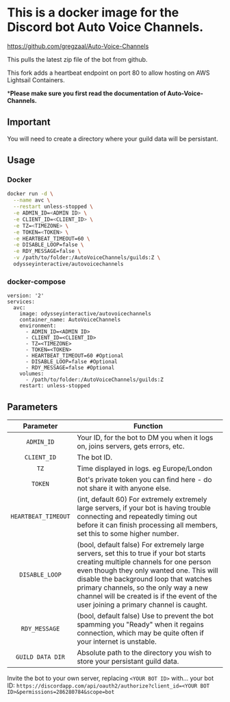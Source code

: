 # This is a docker image for the Discord bot Auto Voice Channels.

https://github.com/gregzaal/Auto-Voice-Channels

This pulls the latest zip file of the bot from github.

This fork adds a heartbeat endpoint on port 80 to allow hosting on AWS Lightsail Containers.

***Please make sure you first read the documentation of Auto-Voice-Channels.**

## Important
You will need to create a directory where your guild data will be persistant.

## Usage
### Docker
```bash
docker run -d \
  --name avc \
  --restart unless-stopped \
  -e ADMIN_ID=<ADMIN ID> \
  -e CLIENT_ID=<CLIENT_ID> \
  -e TZ=<TIMEZONE> \
  -e TOKEN=<TOKEN> \
  -e HEARTBEAT_TIMEOUT=60 \
  -e DISABLE_LOOP=false \
  -e RDY_MESSAGE=false \
  -v /path/to/folder:/AutoVoiceChannels/guilds:Z \
  odysseyinteractive/autovoicechannels
```
### docker-compose
```
version: '2'
services:
  avc:
    image: odysseyinteractive/autovoicechannels
    container_name: AutoVoiceChannels
    environment:
      - ADMIN_ID=<ADMIN ID>
      - CLIENT_ID=<CLIENT_ID>
      - TZ=<TIMEZONE>
      - TOKEN=<TOKEN>
      - HEARTBEAT_TIMEOUT=60 #Optional
      - DISABLE_LOOP=false #Optional
      - RDY_MESSAGE=false #Optional
    volumes:
      - /path/to/folder:/AutoVoiceChannels/guilds:Z
    restart: unless-stopped
```

## Parameters
| Parameter | Function |
| :----: | --- |
| `ADMIN_ID` | Your ID, for the bot to DM you when it logs on, joins servers, gets errors, etc. |
| `CLIENT_ID` | The bot ID. |
| `TZ` | Time displayed in logs. eg Europe/London |
| `TOKEN` | Bot's private token you can find here - do not share it with anyone else. |
| `HEARTBEAT_TIMEOUT` | (int, default 60) For extremely extremely large servers, if your bot is having trouble connecting and repeatedly timing out before it can finish processing all members, set this to some higher number. |
| `DISABLE_LOOP` | (bool, default false) For extremely large servers, set this to true if your bot starts creating multiple channels for one person even though they only wanted one. This will disable the background loop that watches primary channels, so the only way a new channel will be created is if the event of the user joining a primary channel is caught. |
| `RDY_MESSAGE` | (bool, default false) Use to prevent the bot spamming you "Ready" when it regains connection, which may be quite often if your internet is unstable. |
| `GUILD DATA DIR` | Absolute path to the directory you wish to store your persistant guild data. |

Invite the bot to your own server, replacing `<YOUR BOT ID>` with... your bot ID: `https://discordapp.com/api/oauth2/authorize?client_id=<YOUR BOT ID>&permissions=286280784&scope=bot`
